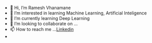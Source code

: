 - 👋 Hi, I’m Ramesh Vhanamane
- 👀 I’m interested in learning Machine Learning, Artificial Inteligence
- 🌱 I’m currently learning Deep Learning
- 💞️ I’m looking to collaborate on ...
- 📫 How to reach me ...[Linkedin](www.linkedin.com/in/vhanamaneramesh/)
- 
<!---
Ramesh9394/Ramesh9394 is a ✨ special ✨ repository because its `README.md` (this file) appears on your GitHub profile.
You can click the Preview link to take a look at your changes.
--->
